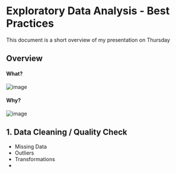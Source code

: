 
# Exploratory Data Analysis - Best Practices 

This document is a short overview of my presentation on Thursday

## Overview


#### What?

![image](https://user-images.githubusercontent.com/25378211/120262249-724cfc00-c267-11eb-9076-8f6300385874.png)

#### Why?

![image](https://user-images.githubusercontent.com/25378211/120262176-577a8780-c267-11eb-9a30-0e5b610fccf8.png)


## 1. Data Cleaning / Quality Check

* Missing Data
* Outliers
* Transformations
* 
